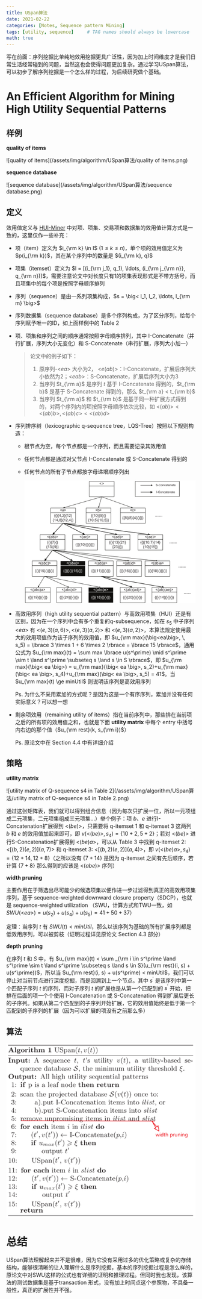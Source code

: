 ```yaml
---
title: USpan算法
date: 2021-02-22
categories: [Notes, Sequence pattern Mining]
tags: [utility, sequence]     # TAG names should always be lowercase
math: true
---
```


写在前面：序列挖掘比单纯地效用挖掘更具广泛性，因为加上时间维度才是我们日常生活经常碰到的问题，当然这也会使得问题更加复杂。通过学习USpan算法，可以初步了解序列挖掘是一个怎么样的过程，为后续研究做个基础。

# An Efficient Algorithm for Mining High Utility Sequential Patterns

## 样例

**quality of items**

![quality of items](/assets/img/algorithm/USpan算法/quality of items.png)

**sequence database**

![sequence database](/assets/img/algorithm/USpan算法/sequence database.png)

## 定义

效用值定义与 [HUI-Miner](https://suarne.github.io/posts/HUI-Miner%E7%AE%97%E6%B3%95/) 中对项、项集、交易项和数据集的效用值计算方式是一致的，这里仅作一些补充：

+ 项（item）定义为 $i_{\rm k} \in I$ ($1 \le k \le n$)，单个项的效用值定义为 $p(i_{\rm k})$，其在某个序列中的数量是 $(i_{\rm k}, q)$

+ 项集（itemset）定义为 $l = [(i_{\rm j_1}, q_1), \ldots, (i_{\rm j_{\rm n}}, q_{\rm n})]$，需要注意论文中对长度只有1的项集表现形式是不带方括号，而且项集中的每个项是按照字母顺序排列

+ 序列（sequence）是由一系列项集构成，$s = \big< l_1, l_2, \ldots, l_{\rm m} \big>$

+ 序列数据集（sequence database）是多个序列构成，为了区分序列，给每个序列赋予唯一的ID，如上面样例中的 Table 2

+ 项、项集和序列之间的顺序通常按照字母顺序排列，其中 I-Concatenate（并行扩展，序列大小无变化）和 S-Concatenate（串行扩展，序列大小加一）

  > 论文中的例子如下：
  >
  > 1. 原序列-$\big<ea\big>$ 大小为2， $\big<e(ab)\big>$：I-Concatenate，扩展后序列大小依然为2；$\big<eab\big>$：S-Concatenate，扩展后序列大小为3
  > 2. 当序列 $t_{\rm a}$ 是序列 $t$ 基于 I-Concatenate 得到的，$t_{\rm b}$ 是基于 S-Concatenate 得到的，那么 $t_{\rm a} < t_{\rm b}$
  > 3. 当序列 $t_{\rm a}$ 和 $t_{\rm b}$ 是基于同一种扩展方式得到的，对两个序列内的项按照字母顺序依次比较，如 $\big<(ab)\big> < \big<(ab)b\big>, \, \big<(ab)c\big> < \big<(ab)d\big>$

+ 序列排序树（lexicographic q-sequence tree，LQS-Tree）按照以下规则构造：

  + 根节点为空，每个节点都是一个序列，而且需要记录其效用值

  + 任何节点都是通过对父节点 I-Concatenate 或 S-Concatenate 得到的

  + 任何节点的所有子节点都按字母递增顺序列出

    ![LQS-Tree](/assets/img/algorithm/USpan算法/LQS-Tree.png)

+ 高效用序列（high utility sequential pattern）与高效用项集（HUI）还是有区别，因为在一个序列中会有多个重复的q-subsequence，如在 $s_5$ 中子序列 $\big<ea\big>$ 有 $\big<(e, 3)(a, 6)\big>, \, \big<(e,3)(a,2)\big>$ 和 $\big<(e,3)(a,2)\big>$，本算法规定使用最大的效用项值作为该子序列的效用值，即 $u_{\rm max}(\big<ea\big>, \, s_5) = \lbrace 3 \times 1 + 6 \times 2 \rbrace = \lbrace 15 \rbrace$，通用公式为 $u_{\rm max}(t) = \sum max \lbrace u(s^\prime) \mid s^\prime \sim t \land s^\prime \subseteq s \land s \in S \rbrace$，即 $u_{\rm max}(\big< ea \big>) = u_{\rm max}(\big< ea \big>, s_2)+u_{\rm max}(\big< ea \big>, s_4)+u_{\rm max}(\big< ea \big>, s_5) = 41$。当 $u_{\rm max}(t) \ge minUtil$ 则说明该序列是高效用序列

  Ps. 为什么不采用累加的方式呢？是因为这是一个有序序列，累加并没有任何实际意义？可以想一想

+ 剩余项效用（remaining utility of items）指在当前序列中，那些排在当前项之后的所有项的效用值之和，也就是下面 **utility matrix** 中每个 entry 中括号内右边的那个值（$u_{\rm rest}(k, s_{\rm i})$）

  Ps. 原论文中在 Section 4.4 中有详细介绍

## 策略

**utility matrix**

![utility matrix of Q-sequence s4 in Table 2](/assets/img/algorithm/USpan算法/utility matrix of Q-sequence s4 in Table 2.png)

通过这张矩阵表，我们就可以得到组合信息（因为每次只扩展一位，所以一元项组成二元项集，二元项集组成三元项集...）举个例子：项 $b、e$ 进行I-Concatenation扩展得到 $\big< (be) \big>$，只需要将 q-itemset 1 和 q-itemset 3 这两列 $b$ 和 $e$ 的效用值加起来即可，即 $v(\big< (be) \big>, s_4) =\lbrace 10+2, \, 5+2 \rbrace$；若对 $\big< (be) \big>$ 进行S-Concatenation扩展得到 $\big<(be)a\big>$，可以从 Table 3 中找到 q-itemset 2: $\big<[(b, 2)(e, 2)](a, 7)\big>$ 和 q-itemset 3:  $\big<[(b, 2)(e, 2)](a, 4)\big>$，即 $v(\big< (be)a \big>, s_4) = \lbrace 12+14, \, 12+8 \rbrace$（之所以没有 $\lbrace 7+14 \rbrace$ 是因为 q-itemset 之间有先后顺序，若计算 $\lbrace 7+8 \rbrace$ 那么得到的应该是 $\big<(abe)\big>$ 序列）

**width pruning**

主要作用在于筛选出尽可能少的候选项集以便作进一步过滤得到真正的高效用项集序列，基于 sequence-weighted downward closure property（SDCP），也就是 sequence-weighted utilization （SWU，计算方式和TWU一致，如 $SWU(\big< ea \big>) = u(s_2) + u(s_4) + u(s_5) = 41 + 50 + 37$）

定理：当序列 $t$ 有 $SWU(t) < minUtil$，那么以该序列为基础的所有扩展序列都是低效用序列，可以被剪枝（证明过程详见原论文 Section 4.3 部分）

**depth pruning**

在序列 $t$ 和 $S$ 中，有 $u_{\rm max}(t) < \sum _{\rm i \in s^\prime \land s^\prime \sim t \land s^\prime \subseteq s \land s \in S}(u_{\rm rest}(i, s) + u(s^\prime))$，所以当 $u_{\rm rest}(i, s) + u(s^\prime) < minUtil$，我们可以停止对当前节点进行深度挖掘，而是回溯到上一个节点。其中 $s^\prime$ 是该序列中第一个匹配子序列 $t$ 的序列，而对子序列 $t$ 的扩展也是从第一个匹配到的 $s^\prime$ 开始，把排在后面的项一个个使用 I-Concatenation 或 S-Concatenation 得到扩展后更长的子序列。如果从第二个匹配到的子序列开始扩展，它的效用值始终是低于第一个匹配到的子序列的扩展（因为可以扩展的项没有之前那么多）

## 算法

![USpan](/assets/img/algorithm/USpan算法/USpan.png)

# 总结

USpan算法理解起来并不是很难，因为它没有采用过多的优化策略或复杂的存储结构，能够很清晰的让人理解什么是序列挖掘，基本的序列挖掘过程是怎么样的，原论文中对SWU这样的公式也有详细的证明和推理过程。但同时我也发现，该算法的测试数据集是基于transaction 形式，没有加上时间点这个参照物，不具备一般性，真正的扩展性并不强。